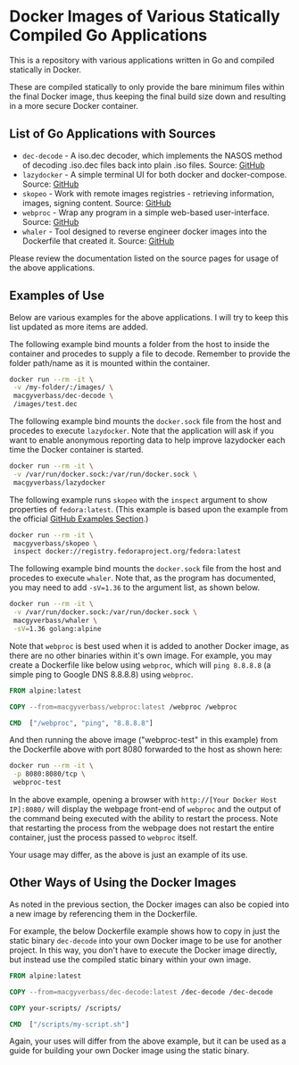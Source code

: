 # Docker Images of Various Statically Compiled Go Applications

This is a repository with various applications written in Go and compiled statically in Docker.

These are compiled statically to only provide the bare minimum files within the final Docker image, thus keeping the final build size down and resulting in a more secure Docker container.

## List of Go Applications with Sources

- `dec-decode` - A iso.dec decoder, which implements the NASOS method of decoding .iso.dec files back into plain .iso files.  Source: [GitHub](https://github.com/sammiq/dec-decode)
- `lazydocker` - A simple terminal UI for both docker and docker-compose.  Source: [GitHub](https://github.com/jesseduffield/lazydocker)
- `skopeo` - Work with remote images registries - retrieving information, images, signing content.  Source: [GitHub](https://github.com/containers/skopeo)
- `webproc` - Wrap any program in a simple web-based user-interface.  Source: [GitHub](https://github.com/jpillora/webproc)
- `whaler` - Tool designed to reverse engineer docker images into the Dockerfile that created it.  Source: [GitHub](https://github.com/P3GLEG/Whaler)

Please review the documentation listed on the source pages for usage of the above applications.

## Examples of Use

Below are various examples for the above applications.  I will try to keep this list updated as more items are added.

The following example bind mounts a folder from the host to inside the container and procedes to supply a file to decode.  Remember to provide the folder path/name as it is mounted within the container.

```sh
docker run --rm -it \
 -v /my-folder/:/images/ \
 macgyverbass/dec-decode \
 /images/test.dec
```

The following example bind mounts the `docker.sock` file from the host and procedes to execute `lazydocker`.  Note that the application will ask if you want to enable anonymous reporting data to help improve lazydocker each time the Docker container is started.

```sh
docker run --rm -it \
 -v /var/run/docker.sock:/var/run/docker.sock \
 macgyverbass/lazydocker
```

The following example runs `skopeo` with the `inspect` argument to show properties of `fedora:latest`.  (This example is based upon the example from the official [GitHub Examples Section](https://github.com/containers/skopeo#show-properties-of-fedoralatest).)

```sh
docker run --rm -it \
 macgyverbass/skopeo \
 inspect docker://registry.fedoraproject.org/fedora:latest
```

The following example bind mounts the `docker.sock` file from the host and procedes to execute `whaler`.  Note that, as the program has documented, you may need to add `-sV=1.36` to the argument list, as shown below.

```sh
docker run --rm -it \
 -v /var/run/docker.sock:/var/run/docker.sock \
 macgyverbass/whaler \
 -sV=1.36 golang:alpine
```

Note that `webproc` is best used when it is added to another Docker image, as there are no other binaries within it's own image.  For example, you may create a Dockerfile like below using `webproc`, which will `ping 8.8.8.8` (a simple ping to Google DNS 8.8.8.8) using `webproc`.

```Dockerfile
FROM alpine:latest

COPY --from=macgyverbass/webproc:latest /webproc /webproc

CMD  ["/webproc", "ping", "8.8.8.8"]
```

And then running the above image ("webproc-test" in this example) from the Dockerfile above with port 8080 forwarded to the host as shown here:

```sh
docker run --rm -it \
 -p 8080:8080/tcp \
 webproc-test
```

In the above example, opening a browser with `http://[Your Docker Host IP]:8080/` will display the webpage front-end of `webproc` and the output of the command being executed with the ability to restart the process.  Note that restarting the process from the webpage does not restart the entire container, just the process passed to `webproc` itself.

Your usage may differ, as the above is just an example of its use.

## Other Ways of Using the Docker Images

As noted in the previous section, the Docker images can also be copied into a new image by referencing them in the Dockerfile.

For example, the below Dockerfile example shows how to copy in just the static binary `dec-decode` into your own Docker image to be use for another project.  In this way, you don't have to execute the Docker image directly, but instead use the compiled static binary within your own image.

```Dockerfile
FROM alpine:latest

COPY --from=macgyverbass/dec-decode:latest /dec-decode /dec-decode

COPY your-scripts/ /scripts/

CMD  ["/scripts/my-script.sh"]
```

Again, your uses will differ from the above example, but it can be used as a guide for building your own Docker image using the static binary.
